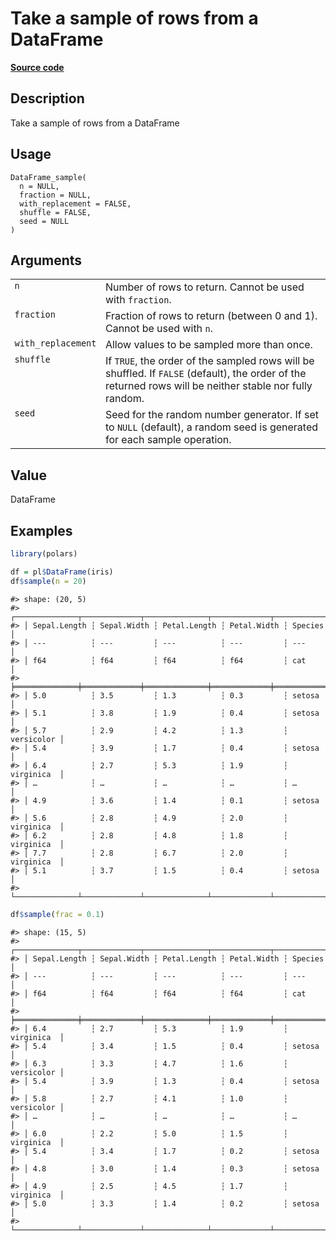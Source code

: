 

# Take a sample of rows from a DataFrame

[**Source code**](https://github.com/pola-rs/r-polars/tree/main/R/dataframe__frame.R#L1845)

## Description

Take a sample of rows from a DataFrame

## Usage

<pre><code class='language-R'>DataFrame_sample(
  n = NULL,
  fraction = NULL,
  with_replacement = FALSE,
  shuffle = FALSE,
  seed = NULL
)
</code></pre>

## Arguments

<table>
<tr>
<td style="white-space: nowrap; font-family: monospace; vertical-align: top">
<code id="DataFrame_sample_:_n">n</code>
</td>
<td>
Number of rows to return. Cannot be used with <code>fraction</code>.
</td>
</tr>
<tr>
<td style="white-space: nowrap; font-family: monospace; vertical-align: top">
<code id="DataFrame_sample_:_fraction">fraction</code>
</td>
<td>
Fraction of rows to return (between 0 and 1). Cannot be used with
<code>n</code>.
</td>
</tr>
<tr>
<td style="white-space: nowrap; font-family: monospace; vertical-align: top">
<code id="DataFrame_sample_:_with_replacement">with_replacement</code>
</td>
<td>
Allow values to be sampled more than once.
</td>
</tr>
<tr>
<td style="white-space: nowrap; font-family: monospace; vertical-align: top">
<code id="DataFrame_sample_:_shuffle">shuffle</code>
</td>
<td>
If <code>TRUE</code>, the order of the sampled rows will be shuffled. If
<code>FALSE</code> (default), the order of the returned rows will be
neither stable nor fully random.
</td>
</tr>
<tr>
<td style="white-space: nowrap; font-family: monospace; vertical-align: top">
<code id="DataFrame_sample_:_seed">seed</code>
</td>
<td>
Seed for the random number generator. If set to <code>NULL</code>
(default), a random seed is generated for each sample operation.
</td>
</tr>
</table>

## Value

DataFrame

## Examples

``` r
library(polars)

df = pl$DataFrame(iris)
df$sample(n = 20)
```

    #> shape: (20, 5)
    #> ┌──────────────┬─────────────┬──────────────┬─────────────┬────────────┐
    #> │ Sepal.Length ┆ Sepal.Width ┆ Petal.Length ┆ Petal.Width ┆ Species    │
    #> │ ---          ┆ ---         ┆ ---          ┆ ---         ┆ ---        │
    #> │ f64          ┆ f64         ┆ f64          ┆ f64         ┆ cat        │
    #> ╞══════════════╪═════════════╪══════════════╪═════════════╪════════════╡
    #> │ 5.0          ┆ 3.5         ┆ 1.3          ┆ 0.3         ┆ setosa     │
    #> │ 5.1          ┆ 3.8         ┆ 1.9          ┆ 0.4         ┆ setosa     │
    #> │ 5.7          ┆ 2.9         ┆ 4.2          ┆ 1.3         ┆ versicolor │
    #> │ 5.4          ┆ 3.9         ┆ 1.7          ┆ 0.4         ┆ setosa     │
    #> │ 6.4          ┆ 2.7         ┆ 5.3          ┆ 1.9         ┆ virginica  │
    #> │ …            ┆ …           ┆ …            ┆ …           ┆ …          │
    #> │ 4.9          ┆ 3.6         ┆ 1.4          ┆ 0.1         ┆ setosa     │
    #> │ 5.6          ┆ 2.8         ┆ 4.9          ┆ 2.0         ┆ virginica  │
    #> │ 6.2          ┆ 2.8         ┆ 4.8          ┆ 1.8         ┆ virginica  │
    #> │ 7.7          ┆ 2.8         ┆ 6.7          ┆ 2.0         ┆ virginica  │
    #> │ 5.1          ┆ 3.7         ┆ 1.5          ┆ 0.4         ┆ setosa     │
    #> └──────────────┴─────────────┴──────────────┴─────────────┴────────────┘

``` r
df$sample(frac = 0.1)
```

    #> shape: (15, 5)
    #> ┌──────────────┬─────────────┬──────────────┬─────────────┬────────────┐
    #> │ Sepal.Length ┆ Sepal.Width ┆ Petal.Length ┆ Petal.Width ┆ Species    │
    #> │ ---          ┆ ---         ┆ ---          ┆ ---         ┆ ---        │
    #> │ f64          ┆ f64         ┆ f64          ┆ f64         ┆ cat        │
    #> ╞══════════════╪═════════════╪══════════════╪═════════════╪════════════╡
    #> │ 6.4          ┆ 2.7         ┆ 5.3          ┆ 1.9         ┆ virginica  │
    #> │ 5.4          ┆ 3.4         ┆ 1.5          ┆ 0.4         ┆ setosa     │
    #> │ 6.3          ┆ 3.3         ┆ 4.7          ┆ 1.6         ┆ versicolor │
    #> │ 5.4          ┆ 3.9         ┆ 1.3          ┆ 0.4         ┆ setosa     │
    #> │ 5.8          ┆ 2.7         ┆ 4.1          ┆ 1.0         ┆ versicolor │
    #> │ …            ┆ …           ┆ …            ┆ …           ┆ …          │
    #> │ 6.0          ┆ 2.2         ┆ 5.0          ┆ 1.5         ┆ virginica  │
    #> │ 5.4          ┆ 3.4         ┆ 1.7          ┆ 0.2         ┆ setosa     │
    #> │ 4.8          ┆ 3.0         ┆ 1.4          ┆ 0.3         ┆ setosa     │
    #> │ 4.9          ┆ 2.5         ┆ 4.5          ┆ 1.7         ┆ virginica  │
    #> │ 5.0          ┆ 3.3         ┆ 1.4          ┆ 0.2         ┆ setosa     │
    #> └──────────────┴─────────────┴──────────────┴─────────────┴────────────┘

